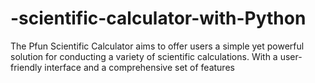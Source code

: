 # -scientific-calculator-with-Python
The Pfun Scientific Calculator aims to offer users a simple yet powerful solution for conducting a variety of scientific calculations. With a user-friendly interface and a comprehensive set of features
